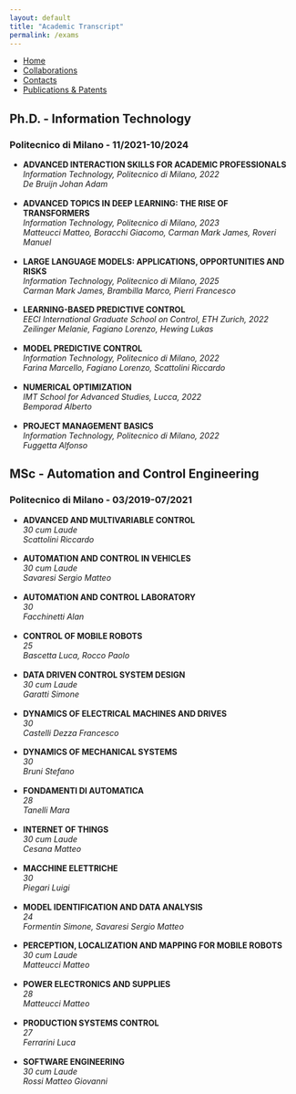 ```yaml
---
layout: default
title: "Academic Transcript"
permalink: /exams
---
```


<style>
  #phd ul > li {
    margin-bottom: 1.2em;
  }
</style>

<style>
  #msc ul > li {
    margin-bottom: 1.2em;
  }
</style>


<nav>
  <ul>
    <li><a href="{{ site.baseurl }}/">Home</a></li>
    <li><a href="{{ site.baseurl }}/collaborations">Collaborations</a></li>
    <li><a href="{{ site.baseurl }}/contacts">Contacts</a></li>
    <li><a href="{{ site.baseurl }}/publications">Publications & Patents</a></li>
  </ul>
</nav>

<section id="phd">
  <h2>Ph.D. - Information Technology</h2>
  <h3>Politecnico di Milano - 11/2021-10/2024</h3>

  <ul>
  <li>
      <strong>ADVANCED INTERACTION SKILLS FOR ACADEMIC PROFESSIONALS</strong><br>
      <em>Information Technology, Politecnico di Milano, 2022</em><br>
      <em>De Bruijn Johan Adam</em>
  </li>
  <li>
      <strong>ADVANCED TOPICS IN DEEP LEARNING: THE RISE OF TRANSFORMERS</strong><br>
      <em>Information Technology, Politecnico di Milano, 2023</em><br>
      <em>Matteucci Matteo, Boracchi Giacomo, Carman Mark James, Roveri Manuel</em>
  </li>
  <li>
    <strong>LARGE LANGUAGE MODELS: APPLICATIONS, OPPORTUNITIES AND RISKS</strong><br>
    <em>Information Technology, Politecnico di Milano, 2025</em><br>
    <em>Carman Mark James, Brambilla Marco, Pierri Francesco</em>
  </li>
  <li>
      <strong>LEARNING-BASED PREDICTIVE CONTROL</strong><br>
      <em>EECI International Graduate School on Control, ETH Zurich, 2022</em><br>
      <em>Zeilinger Melanie, Fagiano Lorenzo, Hewing Lukas</em>
  </li>
  <li>
    <strong>MODEL PREDICTIVE CONTROL</strong><br>
    <em>Information Technology, Politecnico di Milano, 2022</em><br>
    <em>Farina Marcello, Fagiano Lorenzo, Scattolini Riccardo</em>
  </li>
  <li>
    <strong>NUMERICAL OPTIMIZATION</strong><br>
    <em>IMT School for Advanced Studies, Lucca, 2022</em><br>
    <em>Bemporad Alberto</em>
  </li>
  <li>
    <strong>PROJECT MANAGEMENT BASICS</strong><br>
    <em>Information Technology, Politecnico di Milano, 2022</em><br>
    <em>Fuggetta Alfonso</em>
  </li>
  </ul>
</section>

<section id="phd">
  <h2>MSc - Automation and Control Engineering</h2>
  <h3>Politecnico di Milano - 03/2019-07/2021</h3>

  <ul>
  <li>
      <strong>ADVANCED AND MULTIVARIABLE CONTROL</strong><br>
      <em>30 cum Laude</em><br>
      <em>Scattolini Riccardo</em>
  </li>
  <li>
      <strong>AUTOMATION AND CONTROL IN VEHICLES</strong><br>
      <em>30 cum Laude</em><br>
      <em>Savaresi Sergio Matteo</em>
  </li>
  <li>
      <strong>AUTOMATION AND CONTROL LABORATORY</strong><br>
      <em>30</em><br>
      <em>Facchinetti Alan</em>
  </li>
  <li>
      <strong>CONTROL OF MOBILE ROBOTS</strong><br>
      <em>25</em><br>
      <em>Bascetta Luca, Rocco Paolo</em>
  </li>
  <li>
      <strong>DATA DRIVEN CONTROL SYSTEM DESIGN</strong><br>
      <em>30 cum Laude</em><br>
      <em>Garatti Simone</em>
  </li>
  <li>
      <strong>DYNAMICS OF ELECTRICAL MACHINES AND DRIVES</strong><br>
      <em>30</em><br>
      <em>Castelli Dezza Francesco</em>
  </li>
  <li>
    <strong>DYNAMICS OF MECHANICAL SYSTEMS</strong><br>
    <em>30</em><br>
    <em>Bruni Stefano</em>
  </li>
  <li>
      <strong>FONDAMENTI DI AUTOMATICA</strong><br>
      <em>28</em><br>
      <em>Tanelli Mara</em>
  </li>
  <li>
    <strong>INTERNET OF THINGS</strong><br>
    <em>30 cum Laude</em><br>
    <em>Cesana Matteo</em>
  </li>
  <li>
    <strong>MACCHINE ELETTRICHE</strong><br>
    <em>30</em><br>
    <em>Piegari Luigi</em>
  </li>
  <li>
    <strong>MODEL IDENTIFICATION AND DATA ANALYSIS</strong><br>
    <em>24</em><br>
    <em>Formentin Simone, Savaresi Sergio Matteo</em>
  </li>
  <li>
    <strong>PERCEPTION, LOCALIZATION AND MAPPING FOR MOBILE ROBOTS</strong><br>
    <em>30 cum Laude</em><br>
    <em>Matteucci Matteo</em>
  </li>
  <li>
    <strong>POWER ELECTRONICS AND SUPPLIES</strong><br>
    <em>28</em><br>
    <em>Matteucci Matteo</em>
  </li>
  <li>
    <strong>PRODUCTION SYSTEMS CONTROL</strong><br>
    <em>27</em><br>
    <em>Ferrarini Luca</em>
  </li>
  <li>
    <strong>SOFTWARE ENGINEERING</strong><br>
    <em>30 cum Laude</em><br>
    <em>Rossi Matteo Giovanni</em>
  </li>
</section>
